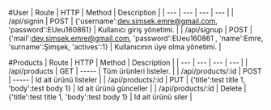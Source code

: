 

#User
| Route | HTTP | Method | Description |
| --- | --- | --- | --- |
| /api/signin | POST | {'username':dev.simsek.emre@gmail.com, 'password':EUeu160861} | Kullanıcı giriş yönetimi. |
| /api/signup | POST | {'mail':dev.simsek.emre@gmail.com, 'password':EUeu160861 , 'name':Emre, 'surname':Şimşek, 'actives':1} | Kullanıcının üye olma yönetimi. |

#Products
| Route | HTTP | Method | Description |
| --- | --- | --- | --- |
| /api/products | GET | ----- | Tüm ürünleri listeler. |
| /api/products/:id | POST | ----- | Id ait ürünü listeler |
| /api/products/:id | PUT |  {'title':test title 1, 'body':test body 1} | Id ait ürünü günceller |
| /api/products/:id | Delete |  {'title':test title 1, 'body':test body 1} | Id ait ürünü siler |

